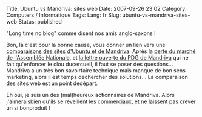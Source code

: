 Title: Ubuntu vs Mandriva: sites web
Date: 2007-09-26 23:02
Category: Computers / Informatique
Tags:
Lang: fr
Slug: ubuntu-vs-mandriva-sites-web
Status: published

"Long time no blog" comme disent nos amis anglo-saxons !  
  
Bon, là c'est pour la bonne cause, vous donner un lien vers une [comparaisons des sites d'Ubuntu et de Mandriva](http://www.chevrel.org/fr/carnet/index.php?2007/03/20/652-mandrivacom-face-a-ubuntucom). Après la [perte du marché de l'Assemblée Nationale](http://standblog.org/blog/post/2007/03/09/Les-deputes-passeraient-sous-Ubuntu-et-utiliseraient-donc-Firefox-et-Thunderbird), et [la lettre ouverte du PDG de Mandriva](http://corp.mandriva.com/webteam/2007/03/23/lettre-ouverte-aux-deputes-de-lassemblee-nationale/) qui ne fait qu'enfoncer le clou ducercueil, il faut se poser des questions...  Mandriva a un très bon savoirfaire technique mais manque de bon sens marketing, alors il est temps dechercher des solutions... La comparaison des sites web est un point dedépart.  
  
Eh oui, je suis un des (mal)heureux actionnaires de Mandriva. Alors j'aimeraisbien qu'ils se réveillent les commerciaux, et ne laissent pas crever un si bonproduit !

